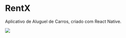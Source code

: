 # RentX

Aplicativo de Aluguel de Carros, criado com React Native.  

<img src="./github/home.gif" />
